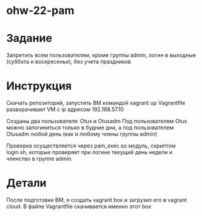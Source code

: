 # ohw-22-pam

# Задание
Запретить всем пользователям, кроме группы admin, логин в выходные (суббота и воскресенье), без учета праздников

# Инструкция
Скачать репозиторий, запустить ВМ командой vagrant up
Vagrantfile разворачивает VM с ip адресом 192.168.57.10

Созданы два пользователя: Otus и Otusadm
Под пользователем Otus можно залогиниться только в будние дни, а под пользователем Otusadm любой день (как и любому члены группы admin)

Проверка осуществляется через pam_exec.so модуль, скриптом login.sh, которые проверяет при логине текущий день недели и членство в группе admin.

# Детали
После подготовки ВМ, я создать vagrant box и загрузил его в vagrant cloud. В файле Vagrantfile скачивается именно этот box
